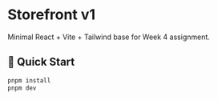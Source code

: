 # Storefront v1

Minimal React + Vite + Tailwind base for Week 4 assignment.

## 🚀 Quick Start
```bash
pnpm install
pnpm dev
